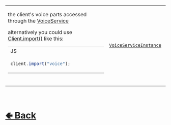 <table>
<tr><td>

the client's voice parts accessed through the [VoiceService](https://github.com/shysolocup/noscord.js/wiki/VoiceService) 

alternatively you could use [Client.import()](https://github.com/shysolocup/noscord.js/wiki/Client.import()) like this:
<table>

<tr><td> JS </td></tr>
<tr><td>

```js
client.import("voice");            
```


</tr></td>
</table>
<br>

</td><td> 

[`VoiceServiceInstance`](https://github.com/shysolocup/noscord.js/wiki/VoiceService)

</td><td>

- [src / Client / index.js](https://github.com/shysolocup/noscord.js/blob/main/src/Client/index.js)
- [src / Services / VoiceService](https://github.com/shysolocup/noscord.js/tree/main/src/Services/VoiceService)

</td></tr>

</table>

<br> <h1> [🢀 Back](https://github.com/shysolocup/noscord.js/wiki/Client-Elements) </h1>